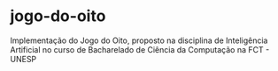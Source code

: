 # jogo-do-oito
Implementação do Jogo do Oito, proposto na disciplina de Inteligência Artificial no curso de Bacharelado de Ciência da Computação na FCT - UNESP
